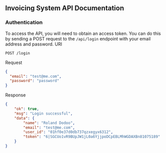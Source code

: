 ## Invoicing System API Documentation

<!-- ### Table of Contents
* [Authentication](#authentication)
* [Endpoints](#endpoint)
    * [Invoice](#invoice)
        * [Create Invoice](#create-invoice)
        * [Get Invoice](#get-single-invoice)
        * [Delete Invoice](#get-single-invoice)
        * [List Invoice](#get-single-invoice)
    * [Item](#resource-2)
        * [Create Item](#create-item)
        * [Get Item](#create-item)
        * [Update Item](#update-item)
        * [Delete Item](#delete-item)
        * [List Item](#list-item) -->

### Authentication
To access the API, you will need to obtain an access token. You can do this by sending a POST request to the `/api/login` endpoint with your email address and password.
URI
```http
POST /login
```
Request
```json
{
  "email": "test@me.com",
  "password": "password"
}
```
Response
```json
{
	"ok": true,
	"msg": "Login successful",
	"data": {
		"name": "Roland Dodoo",
		"email": "test@me.com",
		"user_id": "01hf0e37d0db737qzxegyx6312",
		"token": "6|SGCUo1vR9BUpJW1jL0a6YjjpoDCpEBLMhWGDAXBn81075189"
	}
}
```






